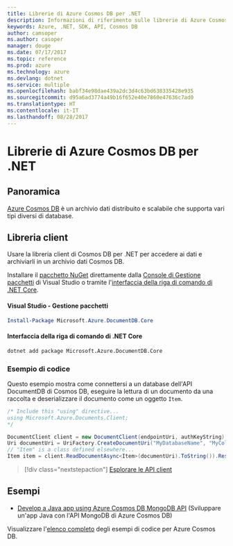 ```yaml
---
title: Librerie di Azure Cosmos DB per .NET
description: Informazioni di riferimento sulle librerie di Azure Cosmos DB per .NET
keywords: Azure, .NET, SDK, API, Cosmos DB
author: camsoper
ms.author: casoper
manager: douge
ms.date: 07/17/2017
ms.topic: reference
ms.prod: azure
ms.technology: azure
ms.devlang: dotnet
ms.service: multiple
ms.openlocfilehash: babf34e98dae439a2dc3d4c63bd638335428e935
ms.sourcegitcommit: d95a6ad3774a49b16f652e40e7860e47636c7ad0
ms.translationtype: HT
ms.contentlocale: it-IT
ms.lasthandoff: 08/28/2017
---
```

# <a name="azure-cosmosdb-libraries-for-net"></a>Librerie di Azure Cosmos DB per .NET

## <a name="overview"></a>Panoramica

[Azure Cosmos DB](https://docs.microsoft.com/azure/cosmos-db/introduction) è un archivio dati distribuito e scalabile che supporta vari tipi diversi di database.

## <a name="client-library"></a>Libreria client

Usare la libreria client di Cosmos DB per .NET per accedere ai dati e archiviarli in un archivio dati Cosmos DB.

Installare il [pacchetto NuGet](https://www.nuget.org/packages/Microsoft.Azure.DocumentDB.Core) direttamente dalla [Console di Gestione pacchetti][PackageManager] di Visual Studio o tramite l'[interfaccia della riga di comando di .NET Core][DotNetCLI].

#### <a name="visual-studio-package-manager"></a>Visual Studio - Gestione pacchetti

```powershell
Install-Package Microsoft.Azure.DocumentDB.Core
```

#### <a name="net-core-cli"></a>Interfaccia della riga di comando di .NET Core

```bash
dotnet add package Microsoft.Azure.DocumentDB.Core
```

### <a name="code-example"></a>Esempio di codice

Questo esempio mostra come connettersi a un database dell'API DocumentDB di Cosmos DB, eseguire la lettura di un documento da una raccolta e deserializzare il documento come un oggetto `Item`.

```csharp
/* Include this "using" directive...
using Microsoft.Azure.Documents.Client;
*/

DocumentClient client = new DocumentClient(endpointUri, authKeyString);
Uri documentUri = UriFactory.CreateDocumentUri("MyDatabaseName", "MyCollectionName", "DocumentId");
// "Item" is a class defined elsewhere...
Item item = client.ReadDocumentAsync<Item>(documentUri).ToString()).Result;
```

> [!div class="nextstepaction"]
> [Esplorare le API client](/dotnet/api/overview/azure/cosmosdb/client)

## <a name="samples"></a>Esempi

* [Develop a Java app using Azure Cosmos DB MongoDB API](https://azure.microsoft.com/en-us/resources/samples/azure-cosmos-db-mongodb-dotnet-getting-started/) (Sviluppare un'app Java con l'API MongoDB di Azure Cosmos DB)

Visualizzare l'[elenco completo](https://azure.microsoft.com/en-us/resources/samples/?platform=dotnet&term=cosmosdb) degli esempi di codice per Azure Cosmos DB.

[PackageManager]: https://docs.microsoft.com/nuget/tools/package-manager-console
[DotNetCLI]: https://docs.microsoft.com/en-us/dotnet/core/tools/dotnet-add-package
